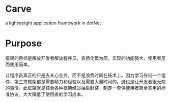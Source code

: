 # Carve
a lightweight application framework in dotNet

# Purpose

框架的目标是解放开发者解放程序员，宣扬化繁为简，实现的功能强大，使用者反而使用简单。

让程序员真正的只是去关心业务，而不是浪费时间在技术上。因为学习任何一个组件、第三方框架都是需要精力和经验以及需要大量时间的。这也是让开发者很无奈的事情。此框架就是综合各种框架经过抽象封装，制定一套供使用者简单实用的标准协议。大大降低了使用者的学习成本。
